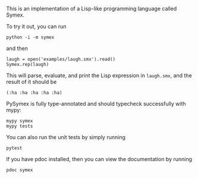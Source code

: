This is an implementation of a Lisp-like programming language called Symex.

To try it out, you can run

    python -i -m symex

and then

    laugh = open('examples/laugh.smx').read()
    Symex.rep(laugh)

This will parse, evaluate, and print the Lisp expression in `laugh.smx`, and the result of it should be

    (:ha :ha :ha :ha :ha)

PySymex is fully type-annotated and should typecheck successfully with mypy:

    mypy symex
    mypy tests

You can also run the unit tests by simply running

    pytest

If you have pdoc installed, then you can view the documentation by running

    pdoc symex